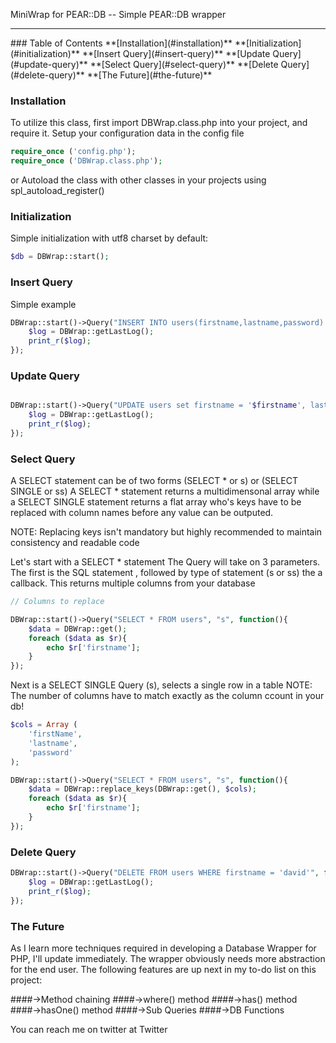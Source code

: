 MiniWrap for PEAR::DB -- Simple PEAR::DB wrapper
<hr>
### Table of Contents
**[Installation](#installation)**  
**[Initialization](#initialization)**  
**[Insert Query](#insert-query)**  
**[Update Query](#update-query)**  
**[Select Query](#select-query)**  
**[Delete Query](#delete-query)**  
**[The Future](#the-future)**

### Installation
To utilize this class, first import DBWrap.class.php into your project, and require it.
Setup your configuration data in the config file

```php
require_once ('config.php');
require_once ('DBWrap.class.php');
```
or Autoload the class with other classes in your projects using spl_autoload_register()

### Initialization
Simple initialization with utf8 charset by default:
```php
$db = DBWrap::start();
```

### Insert Query
Simple example
```php
DBWrap::start()->Query("INSERT INTO users(firstname,lastname,password) VALUES('david','ngugi','mypass')", function(){
	$log = DBWrap::getLastLog();
	print_r($log);
});
```

### Update Query
```php

DBWrap::start()->Query("UPDATE users set firstname = '$firstname', lastname = '$lastname', password = '$password' WHERE user_id = '1')", function(){
	$log = DBWrap::getLastLog();
	print_r($log);
});
```
### Select Query
A SELECT statement can be of two forms (SELECT * or s) or (SELECT SINGLE or ss)
A SELECT * statement returns a multidimensonal array while a SELECT SINGLE statement returns a flat array who's keys have to be replaced with column names before any value can be outputed.

NOTE: Replacing keys isn't mandatory but highly recommended to maintain consistency and readable code

Let's start with a SELECT * statement
The Query will take on 3 parameters. The first is the SQL statement , followed by type of statement (s or ss) the a callback. This returns multiple columns from your database

```php
// Columns to replace

DBWrap::start()->Query("SELECT * FROM users", "s", function(){
	$data = DBWrap::get();
	foreach ($data as $r){
 		echo $r['firstname'];
 	}
});

```

Next is a SELECT SINGLE Query (s), selects a single row in a table
NOTE: The number of columns have to match exactly as the column ccount in your db!

```php
$cols = Array (
	'firstName',
	'lastname',
	'password'
);

DBWrap::start()->Query("SELECT * FROM users", "s", function(){
 	$data = DBWrap::replace_keys(DBWrap::get(), $cols);
 	foreach ($data as $r){
 		echo $r['firstname'];
 	}
});

```

### Delete Query
```php
DBWrap::start()->Query("DELETE FROM users WHERE firstname = 'david'", function(){
	$log = DBWrap::getLastLog();
	print_r($log);
});
```
###	The Future
As I learn more techniques required in developing a Database Wrapper for PHP, I'll update immediately.
The wrapper obviously needs more abstraction for the end user. The following features are up next in my to-do list on this project:

####->Method chaining
####->where() method
####->has() method
####->hasOne() method
####->Sub Queries
####->DB Functions

You can reach me on twitter at Twitter
